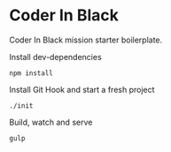 # Coder In Black

Coder In Black mission starter boilerplate.

Install dev-dependencies

    npm install

Install Git Hook and start a fresh project

    ./init

Build, watch and serve

    gulp
